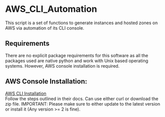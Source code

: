 # AWS_CLI_Automation
This script is a set of functions to generate instances and hosted zones on AWS via automation of its CLI console.

## Requirements
There are no explicit package requirements for this software as all the packages used are native python and work with Unix based operating systems. However, AWS console installation is required.

## AWS Console Installation:
[AWS CLI Installation](https://docs.aws.amazon.com/cli/latest/userguide/install-cliv2-linux.html#cliv2-linux-install/)  
Follow the steps outlined in their docs. Can use either curl or download the zip file. 
IMPORTANT: Please make sure to either update to the latest version or install it (Any version >= 2 is fine).
